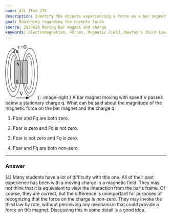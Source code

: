 ```yaml
---
name: A2L Item 226
description: Identify the objects experiencing a force as a bar magnet moves past a point charge.
goal: Reasoning regarding the Lorentz force
source: 283-620 Moving bar magnet and charge
keywords: Electromagnetism, Forces, Magnetic Field, Newton's Third Law
---
```


![Item226_fig1.gif](../images/Item226_fig1.gif){: .image-right } A bar
magnet moving with speed V passes below a stationary charge q.  What can
be said about the magnitude of the magnetic force on the bar magnet and
the charge q.

1. Fbar and Fq are both zero.

2. Fbar is zero and Fq is not zero.

3. Fbar is not zero and Fq is zero.

4. Fbar and Fq are both non-zero.




<hr/>

### Answer

(4) Many students have a lot of difficulty with this one. All of their
past experience has been with a moving charge in a magnetic field. They
may not think that it is equivalent to view the interaction from the
bar's frame. Of course, they are correct, but the difference is
unimportant for purposes of recognizing that the force on the charge is
non-zero. They may invoke the third law by rote, without perceiving any
mechanism that could provide a force on the magnet. Discussing this in
some detail is a good idea. 
